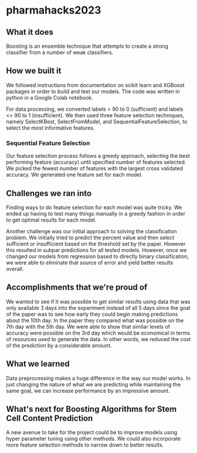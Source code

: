 # pharmahacks2023

## What it does
Boosting is an ensemble technique that attempts to create a strong classifier from a number of weak classifiers.

## How we built it
We followed instructions from documentation on scikit learn and XGBoost packages in order to build and test our models. The code was written in python in a Google Colab notebook. 

For data processing, we converted labels > 90 to 0 (sufficient) and labels <= 90 to 1 (insufficient). We then used three feature selection techniques, namely SelectKBest, SelectFromModel, and SequentialFeatureSelection, to select the most informative features. 

### Sequential Feature Selection
Our feature selection process follows a greedy approach, selecting the best performing feature (accuracy) until specified number of features selected. We picked the fewest number of features with the largest cross validated accuracy. We generated one feature set for each model.

## Challenges we ran into
Finding ways to do feature selection for each model was quite tricky. We ended up having to test many things manually in a greedy fashion in order to get optimal results for each model. 

Another challenge was our initial approach to solving the classification problem. We initially tried to predict the percent value  and then select sufficient or insufficient based on the threshold set by the paper. However this resulted in subpar predictions for all tested models. However, once we changed our models from regression based to directly binary classification, we were able to eliminate that source of error and yield better results overall. 

## Accomplishments that we're proud of
We wanted to see if it was possible to get similar results using data that was only available 3 days into the experiment instead of all 5 days since the goal of the paper was to see how early they could begin making predictions about the 10th day. In the paper they compared what was possible on the 7th day with the 5th day. We were able to show that similar levels of accuracy were possible on the 3rd day which would be economical in terms of resources used to generate the data. In other words, we reduced the cost of the prediction by a considerable amount. 

## What we learned
Data preprocessing makes a huge difference in the way our model works. In just changing the nature of what we are predicting while maintaining the same goal, we can increase performance by an impressive amount. 

## What's next for Boosting Algorithms for Stem Cell Content Prediction
A new avenue to take for the project could be to improve models using hyper parameter tuning using other methods. We could also incorporate more feature selection methods to narrow down to better results.  
